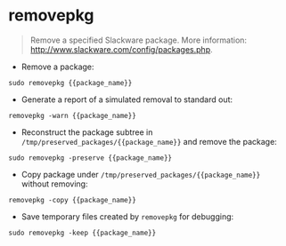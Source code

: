 # removepkg

> Remove a specified Slackware package.
> More information: <http://www.slackware.com/config/packages.php>.

- Remove a package:

`sudo removepkg {{package_name}}`

- Generate a report of a simulated removal to standard out:

`removepkg -warn {{package_name}}`

- Reconstruct the package subtree in `/tmp/preserved_packages/{{package_name}}` and remove the package:

`sudo removepkg -preserve {{package_name}}`

- Copy package under `/tmp/preserved_packages/{{package_name}}` without removing:

`removepkg -copy {{package_name}}`

- Save temporary files created by `removepkg` for debugging:

`sudo removepkg -keep {{package_name}}`
